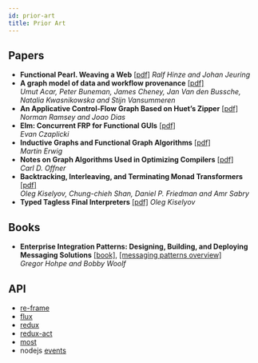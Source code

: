 ```yaml
---
id: prior-art
title: Prior Art
---
```


## Papers

- **Functional Pearl. Weaving a Web** [[pdf]](https://zero-bias-papers.s3-eu-west-1.amazonaws.com/weaver+zipper.pdf) _Ralf Hinze and Johan Jeuring_
- **A graph model of data and workflow provenance** [[pdf]](https://zero-bias-papers.s3-eu-west-1.amazonaws.com/A+graph+model+of+data+and+workflow+provenance.pdf) <br/> _Umut Acar, Peter Buneman, James Cheney, Jan Van den Bussche, Natalia Kwasnikowska and Stijn Vansummeren_
- **An Applicative Control-Flow Graph Based on Huet’s Zipper** [[pdf]](http://zero-bias-papers.s3-website-eu-west-1.amazonaws.com/zipcfg.pdf) <br/> _Norman Ramsey and Joao Dias_
- **Elm: Concurrent FRP for Functional GUIs** [[pdf]](https://zero-bias-papers.s3-eu-west-1.amazonaws.com/elm-concurrent-frp.pdf) <br/> _Evan Czaplicki_
- **Inductive Graphs and Functional Graph Algorithms** [[pdf]](https://zero-bias-papers.s3-eu-west-1.amazonaws.com/Inductive+Graphs+and+Functional+Graph+Algorithms.pdf) <br/> _Martin Erwig_
- **Notes on Graph Algorithms Used in Optimizing Compilers** [[pdf]](https://zero-bias-papers.s3-eu-west-1.amazonaws.com/Graph+Algorithms+Used+in+Optimizing+Compilers.pdf) <br/> _Carl D. Offner_
- **Backtracking, Interleaving, and Terminating Monad Transformers** [[pdf]](https://zero-bias-papers.s3-eu-west-1.amazonaws.com/Backtracking%2C+Interleaving%2C+and+Terminating+Monad+Transformers.pdf) <br/> _Oleg Kiselyov, Chung-chieh Shan, Daniel P. Friedman and Amr Sabry_
- **Typed Tagless Final Interpreters** [[pdf]](https://zero-bias-papers.s3-eu-west-1.amazonaws.com/Typed+Tagless+Final+Interpreters.pdf) _Oleg Kiselyov_

## Books

- **Enterprise Integration Patterns: Designing, Building, and Deploying Messaging Solutions** [[book]](https://www.amazon.com/o/asin/0321200683/ref=nosim/enterpriseint-20), [[messaging patterns overview]](https://www.enterpriseintegrationpatterns.com/patterns/messaging/) <br/> _Gregor Hohpe and Bobby Woolf_

## API

- [re-frame](https://github.com/day8/re-frame)
- [flux](https://facebook.github.io/flux/)
- [redux](https://redux.js.org/)
- [redux-act](https://github.com/pauldijou/redux-act)
- [most](https://github.com/cujojs/most)
- nodejs [events](https://nodejs.org/dist/latest-v12.x/docs/api/events.html#events_emitter_on_eventname_listener)
